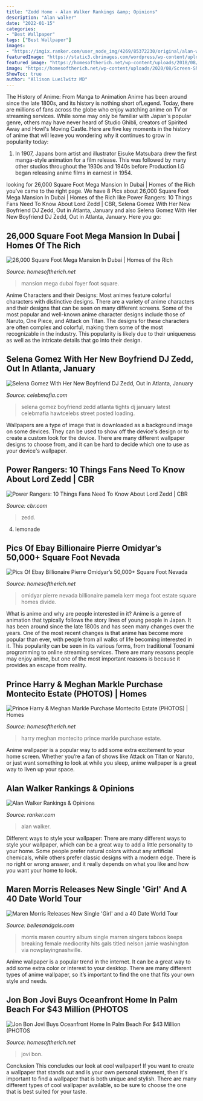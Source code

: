 ```yaml
---
title: "Zedd Home - Alan Walker Rankings &amp; Opinions"
description: "Alan walker"
date: "2022-01-15"
categories:
- "Best Wallpaper"
tags: ["Best Wallpaper"]
images:
- "https://imgix.ranker.com/user_node_img/4269/85372230/original/alan-walker-photo-u3?fm=pjpg&amp;q=80"
featuredImage: "https://static3.cbrimages.com/wordpress/wp-content/uploads/2020/05/Zedd-Feature.jpg"
featured_image: "https://homesoftherich.net/wp-content/uploads/2018/08/Screen-Shot-2018-08-02-at-8.31.58-AM.png"
image: "https://homesoftherich.net/wp-content/uploads/2020/08/Screen-Shot-2020-08-03-at-11.07.55-AM.png"
ShowToc: true
author: "Allison Lueilwitz MD"
---
```



The History of Anime: From Manga to Animation
Anime has been around since the late 1800s, and its history is nothing short ofLegend. Today, there are millions of fans across the globe who enjoy watching anime on TV or streaming services. While some may only be familiar with Japan's popular genre, others may have never heard of Studio Ghibli, creators of Spirited Away and Howl's Moving Castle. Here are five key moments in the history of anime that will leave you wondering why it continues to grow in popularity today:
1) In 1907, Japans born artist and illustrator Eisuke Matsubara drew the first manga-style animation for a film release. This was followed by many other studios throughout the 1930s and 1940s before Production I.G began releasing anime films in earnest in 1954.

	

		
looking for 26,000 Square Foot Mega Mansion In Dubai | Homes of the Rich you've came to the right page. We have 8 Pics about 26,000 Square Foot Mega Mansion In Dubai | Homes of the Rich like Power Rangers: 10 Things Fans Need To Know About Lord Zedd | CBR, Selena Gomez With Her New Boyfriend DJ Zedd, Out in Atlanta, January and also Selena Gomez With Her New Boyfriend DJ Zedd, Out in Atlanta, January. Here you go:
		
    
## 26,000 Square Foot Mega Mansion In Dubai | Homes Of The Rich

<img loading=lazy src="https://homesoftherich.net/wp-content/uploads/2018/08/Screen-Shot-2018-08-02-at-8.31.58-AM.png" onerror="this.onerror=null;this.src='https://tse4.mm.bing.net/th?id=OIP.1IL9a4d7cCxS90AKf-I0fAHaEf&amp;pid=15.1';" alt="26,000 Square Foot Mega Mansion In Dubai | Homes of the Rich">

_Source: homesoftherich.net_

>mansion mega dubai foyer foot square. 

	

Anime Characters and their Designs: Most animes feature colorful characters with distinctive designs.
There are a variety of anime characters and their designs that can be seen on many different screens. Some of the most popular and well-known anime character designs include those of Naruto, One Piece, and Attack on Titan. The designs for these characters are often complex and colorful, making them some of the most recognizable in the industry. This popularity is likely due to their uniqueness as well as the intricate details that go into their design.

    
## Selena Gomez With Her New Boyfriend DJ Zedd, Out In Atlanta, January

<img loading=lazy src="https://celebmafia.com/wp-content/uploads/2015/01/selena-gomez-with-her-new-boyfriend-dj-zedd-out-in-atlanta-january-2015_13.jpg" onerror="this.onerror=null;this.src='https://tse1.mm.bing.net/th?id=OIP.Q410oCg26a7IacTvgaHw7AHaKe&amp;pid=15.1';" alt="Selena Gomez With Her New Boyfriend DJ Zedd, Out in Atlanta, January">

_Source: celebmafia.com_

>selena gomez boyfriend zedd atlanta tights dj january latest celebmafia hawtcelebs street posted loading. 

	

Wallpapers are a type of image that is downloaded as a background image on some devices. They can be used to show off the device's design or to create a custom look for the device. There are many different wallpaper designs to choose from, and it can be hard to decide which one to use as your device's wallpaper.

    
## Power Rangers: 10 Things Fans Need To Know About Lord Zedd | CBR

<img loading=lazy src="https://static3.cbrimages.com/wordpress/wp-content/uploads/2020/05/Zedd-Feature.jpg" onerror="this.onerror=null;this.src='https://tse3.mm.bing.net/th?id=OIP.xUA-iBPzR_YJONTshcXqWQHaD5&amp;pid=15.1';" alt="Power Rangers: 10 Things Fans Need To Know About Lord Zedd | CBR">

_Source: cbr.com_

>zedd. 

	

4. lemonade 

    
## Pics Of Ebay Billionaire Pierre Omidyar’s 50,000+ Square Foot Nevada

<img loading=lazy src="https://homesoftherich.net/wp-content/uploads/2016/01/Screen-Shot-2016-01-13-at-4.41.51-PM.png" onerror="this.onerror=null;this.src='https://tse2.mm.bing.net/th?id=OIP.AvI1XatytAw8tp_YdAqg1wHaE9&amp;pid=15.1';" alt="Pics Of Ebay Billionaire Pierre Omidyar’s 50,000+ Square Foot Nevada">

_Source: homesoftherich.net_

>omidyar pierre nevada billionaire pamela kerr mega foot estate square homes divide. 

	

What is anime and why are people interested in it?
Anime is a genre of animation that typically follows the story lines of young people in Japan. It has been around since the late 1800s and has seen many changes over the years. One of the most recent changes is that anime has become more popular than ever, with people from all walks of life becoming interested in it. This popularity can be seen in its various forms, from traditional Toonami programming to online streaming services. There are many reasons people may enjoy anime, but one of the most important reasons is because it provides an escape from reality.

    
## Prince Harry &amp; Meghan Markle Purchase Montecito Estate (PHOTOS) | Homes

<img loading=lazy src="https://homesoftherich.net/wp-content/uploads/2020/08/Screen-Shot-2020-08-12-at-10.40.03-PM.png" onerror="this.onerror=null;this.src='https://tse4.mm.bing.net/th?id=OIP.v3aPVbQ0f12Pn0c5rhojiQHaFE&amp;pid=15.1';" alt="Prince Harry &amp; Meghan Markle Purchase Montecito Estate (PHOTOS) | Homes">

_Source: homesoftherich.net_

>harry meghan montecito prince markle purchase estate. 

	

Anime wallpaper is a popular way to add some extra excitement to your home screen. Whether you’re a fan of shows like Attack on Titan or Naruto, or just want something to look at while you sleep, anime wallpaper is a great way to liven up your space.

    
## Alan Walker Rankings &amp; Opinions

<img loading=lazy src="https://imgix.ranker.com/user_node_img/4269/85372230/original/alan-walker-photo-u3?fm=pjpg&amp;q=80" onerror="this.onerror=null;this.src='https://tse2.mm.bing.net/th?id=OIP.xLYiTLzXWGEA6nRPvxpwmwHaHO&amp;pid=15.1';" alt="Alan Walker Rankings &amp; Opinions">

_Source: ranker.com_

>alan walker. 

	

Different ways to style your wallpaper:
There are many different ways to style your wallpaper, which can be a great way to add a little personality to your home. Some people prefer natural colors without any artificial chemicals, while others prefer classic designs with a modern edge. There is no right or wrong answer, and it really depends on what you like and how you want your home to look.

    
## Maren Morris Releases New Single &#039;Girl&#039; And A 40 Date World Tour

<img loading=lazy src="https://www.bellesandgals.com/wp-content/uploads/2019/01/ZkE1M3y8.jpg" onerror="this.onerror=null;this.src='https://tse1.mm.bing.net/th?id=OIP.v_24gQxArljSi7-JU1UQXgHaLG&amp;pid=15.1';" alt="Maren Morris Releases New Single &#039;Girl&#039; and a 40 Date World Tour">

_Source: bellesandgals.com_

>morris maren country album single marren singers taboos keeps breaking female mediocrity hits gals titled nelson jamie washington via nowplayingnashville. 

	

Anime wallpaper is a popular trend in the internet. It can be a great way to add some extra color or interest to your desktop. There are many different types of anime wallpaper, so it’s important to find the one that fits your own style and needs.

    
## Jon Bon Jovi Buys Oceanfront Home In Palm Beach For $43 Million (PHOTOS

<img loading=lazy src="https://homesoftherich.net/wp-content/uploads/2020/08/Screen-Shot-2020-08-03-at-11.07.55-AM.png" onerror="this.onerror=null;this.src='https://tse4.mm.bing.net/th?id=OIP.bhkOON4WFc_xW3VJPwgQVAHaE6&amp;pid=15.1';" alt="Jon Bon Jovi Buys Oceanfront Home In Palm Beach For $43 Million (PHOTOS">

_Source: homesoftherich.net_

>jovi bon. 

	

Conclusion
This concludes our look at cool wallpaper! If you want to create a wallpaper that stands out and is your own personal statement, then it's important to find a wallpaper that is both unique and stylish. There are many different types of cool wallpaper available, so be sure to choose the one that is best suited for your taste.

